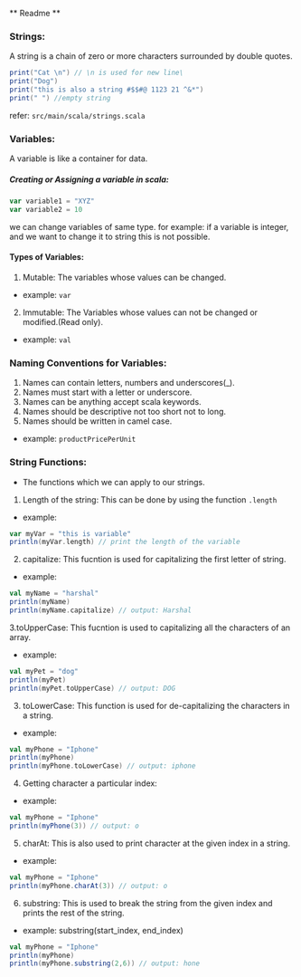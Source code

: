 ** Readme **

### Strings:
A string is a chain of zero or more characters surrounded by double quotes.

```scala code
print("Cat \n") // \n is used for new line\
print("Dog")
print("this is also a string #$$#@ 1123 21 ^&*")
print(" ") //empty string
```
refer: `src/main/scala/strings.scala`

### Variables:
A variable is like a container for data.

##### Creating or Assigning a variable in scala:
``` Scala code
var variable1 = "XYZ"
var variable2 = 10
```
we can change variables of same type.
for example:
if a variable is integer, and we want to change it to string this is not possible.

#### Types of Variables:
1. Mutable: The variables whose values can be changed.
- example: `var`

2. Immutable: The Variables whose values can not be changed or modified.(Read only).
- example: `val`

### Naming Conventions for Variables:

1. Names can contain letters, numbers and underscores(_).
2. Names must start with a letter or underscore.
3. Names can be anything accept scala keywords.
4. Names should be descriptive not too short not to long.
5. Names should be written in camel case. 
- example: `productPricePerUnit`

### String Functions:
- The functions which we can apply to our strings.
1. Length of the string: This can be done by using the function `.length`
- example:
```scala code
var myVar = "this is variable"
println(myVar.length) // print the length of the variable
```
2. capitalize: This fucntion is used for capitalizing the first letter of string.
- example:
```scala code 
val myName = "harshal"
println(myName)
println(myName.capitalize) // output: Harshal
```
3.toUpperCase: This fucntion is used to capitalizing all the characters of an array.
- example:
```scala code
val myPet = "dog"
println(myPet)
println(myPet.toUpperCase) // output: DOG
```
3. toLowerCase: This function is used for de-capitalizing the characters in a string.
- example: 
```scala code
val myPhone = "Iphone"
println(myPhone)
println(myPhone.toLowerCase) // output: iphone
```
4. Getting character a particular index:
- example:
```scala code
val myPhone = "Iphone"
println(myPhone(3)) // output: o
```
5. charAt: This is also used to print character at the given index in a string.
- example:
```scala code
val myPhone = "Iphone"
println(myPhone.charAt(3)) // output: o
```
6. substring: This is used to break the string from the given index and prints the rest of the string.
- example: substring(start_index, end_index)
```scala code
val myPhone = "Iphone"
println(myPhone)
println(myPhone.substring(2,6)) // output: hone
```
